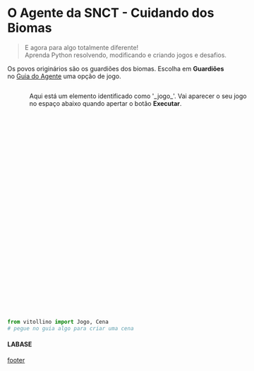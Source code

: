 <!---
Open Source program Pynoplia - Copyright © 2024  Carlo Oliveira** <carlo@nce.ufrj.br>,
PDX-License-Identifier:** `GNU General Public License v3.0 or later <http://is.gd/3Udt>`_.
-->
# O Agente da SNCT - Cuidando dos Biomas
> E agora para algo totalmente diferente! <br>
> Aprenda Python resolvendo, modificando e criando jogos e desafios. <br>

Os povos originários são os guardiões dos biomas.
Escolha em **Guardiões** no [Guia do Agente](http://bit.ly/SNCT_24_G) uma opção de jogo.

<img src onerror="__did_got__('../../_prog/snct_ca.py')"></img>
<div id="_jogo_" style="position:relative; left:50px; min-height: 500px">
Aqui está um elemento identificado como '_jogo_'. 
Vai aparecer o seu jogo no espaço abaixo quando apertar o botão <b>Executar</b>.

</div>
<img id="caderno_gua" src onerror="__widget__(this.id)"></img>


```python
from vitollino import Jogo, Cena
# pegue no guia algo para criar uma cena
```

#### LABASE
[footer](footer.md ':include')